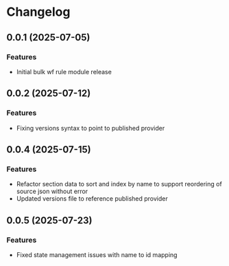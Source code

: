 # Changelog

## 0.0.1 (2025-07-05)

### Features
- Initial bulk wf rule module release

## 0.0.2 (2025-07-12)

### Features
- Fixing versions syntax to point to published provider

## 0.0.4 (2025-07-15)

### Features
- Refactor section data to sort and index by name to support reordering of source json without error
- Updated versions file to reference published provider

## 0.0.5 (2025-07-23)

### Features
- Fixed state management issues with name to id mapping
